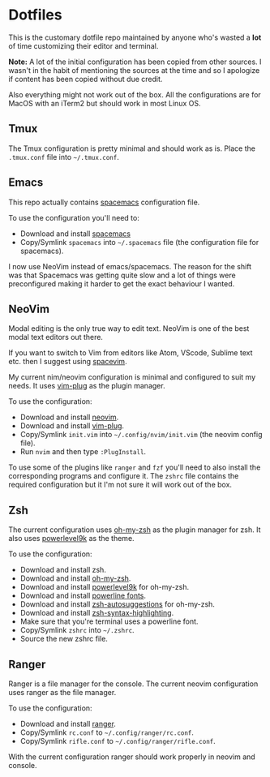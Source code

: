 # Dotfiles

This is the customary dotfile repo maintained by anyone who's wasted a
**lot** of time customizing their editor and terminal.

**Note:** A lot of the initial configuration has been copied from other sources.
I wasn't in the habit of mentioning the sources at the time and so I apologize
if content has been copied without due credit.

Also everything might not work out of the box. All the configurations are
for MacOS with an iTerm2 but should work in most Linux OS.

## Tmux

The Tmux configuration is pretty minimal and should work as is.
Place the `.tmux.conf` file into `~/.tmux.conf`.

## Emacs

This repo actually contains [spacemacs](http://spacemacs.org/) configuration
file.

To use the configuration you'll need to:

- Download and install [spacemacs](http://spacemacs.org/)
- Copy/Symlink `spacemacs` into `~/.spacemacs` file (the configuration file
for spacemacs).

I now use NeoVim instead of emacs/spacemacs. The reason for the shift was that
Spacemacs was getting quite slow and a lot of things were preconfigured making
it harder to get the exact behaviour I wanted.

## NeoVim

Modal editing is the only true way to edit text. NeoVim is one of the best
modal text editors out there.

If you want to switch to Vim from editors like Atom, VScode, Sublime text etc.
then I suggest using [spacevim](https://spacevim.org/).

My current nim/neovim configuration is minimal and configured to suit my needs.
It uses [vim-plug](https://github.com/junegunn/vim-plug) as the plugin manager.

To use the configuration:

- Download and install [neovim](https://neovim.io/).
- Download and install [vim-plug](https://github.com/junegunn/vim-plug).
- Copy/Symlink `init.vim` into `~/.config/nvim/init.vim` (the neovim config file).
- Run `nvim` and then type `:PlugInstall`.

To use some of the plugins like `ranger` and `fzf` you'll need to also install
the corresponding programs and configure it. The `zshrc` file contains the
required configuration but it I'm not sure it will work out of the box.

## Zsh

The current configuration uses [oh-my-zsh](https://ohmyz.sh/) as the plugin
manager for zsh. It also uses [powerlevel9k](https://github.com/bhilburn/powerlevel9k)
as the theme.

To use the configuration:

- Download and install zsh.
- Download and install [oh-my-zsh](https://ohmyz.sh/).
- Download and install [powerlevel9k](https://github.com/bhilburn/powerlevel9k/wiki/Install-Instructions#step-1-install-powerlevel9k)
for oh-my-zsh.
- Download and install [powerline fonts](https://github.com/bhilburn/powerlevel9k/wiki/Install-Instructions#step-2-install-a-powerline-font).
- Download and install [zsh-autosuggestions](https://github.com/zsh-users/zsh-autosuggestions) for oh-my-zsh.
- Download and install [zsh-syntax-highlighting](https://github.com/zsh-users/zsh-syntax-highlighting).
- Make sure that you're terminal uses a powerline font.
- Copy/Symlink `zshrc` into `~/.zshrc`.
- Source the new zshrc file.

## Ranger

Ranger is a file manager for the console. The current neovim
configuration uses ranger as the file manager.

To use the configuration:

- Download and install [ranger](https://ranger.github.io/ranger-stable.tar.gz).
- Copy/Symlink `rc.conf` to `~/.config/ranger/rc.conf`.
- Copy/Symlink `rifle.conf` to `~/.config/ranger/rifle.conf`.

With the current configuration ranger should work properly in neovim and
console.
